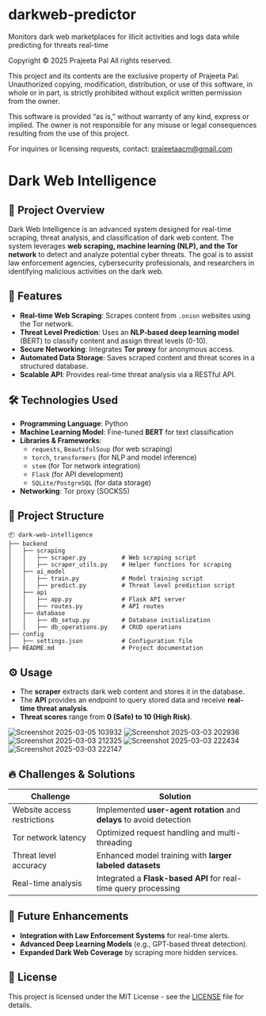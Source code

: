 # darkweb-predictor
Monitors dark web marketplaces for illicit activities and logs data while predicting for threats real-time


Copyright © 2025 Prajeeta Pal
All rights reserved.

This project and its contents are the exclusive property of Prajeeta Pal. Unauthorized copying, modification, distribution, or use of this software, in whole or in part, is strictly prohibited without explicit written permission from the owner.

This software is provided “as is,” without warranty of any kind, express or implied. The owner is not responsible for any misuse or legal consequences resulting from the use of this project.

For inquiries or licensing requests, contact: prajeetaacm@gmail.com

# Dark Web Intelligence

## 📌 Project Overview
Dark Web Intelligence is an advanced system designed for real-time scraping, threat analysis, and classification of dark web content. The system leverages **web scraping, machine learning (NLP), and the Tor network** to detect and analyze potential cyber threats. The goal is to assist law enforcement agencies, cybersecurity professionals, and researchers in identifying malicious activities on the dark web.

## 🚀 Features
- **Real-time Web Scraping**: Scrapes content from `.onion` websites using the Tor network.
- **Threat Level Prediction**: Uses an **NLP-based deep learning model** (BERT) to classify content and assign threat levels (0-10).
- **Secure Networking**: Integrates **Tor proxy** for anonymous access.
- **Automated Data Storage**: Saves scraped content and threat scores in a structured database.
- **Scalable API**: Provides real-time threat analysis via a RESTful API.

## 🛠️ Technologies Used
- **Programming Language**: Python
- **Machine Learning Model**: Fine-tuned **BERT** for text classification
- **Libraries & Frameworks**:
  - `requests`, `BeautifulSoup` (for web scraping)
  - `torch`, `transformers` (for NLP and model inference)
  - `stem` (for Tor network integration)
  - `Flask` (for API development)
  - `SQLite/PostgreSQL` (for data storage)
- **Networking**: Tor proxy (SOCKS5)

## 📂 Project Structure
```
📦 dark-web-intelligence
├── backend
│   ├── scraping
│   │   ├── scraper.py          # Web scraping script
│   │   ├── scraper_utils.py    # Helper functions for scraping
│   ├── ai_model
│   │   ├── train.py            # Model training script
│   │   ├── predict.py          # Threat level prediction script
│   ├── api
│   │   ├── app.py              # Flask API server
│   │   ├── routes.py           # API routes
│   ├── database
│   │   ├── db_setup.py         # Database initialization
│   │   ├── db_operations.py    # CRUD operations
├── config
│   ├── settings.json           # Configuration file
├── README.md                   # Project documentation
```

## ⚙️ Usage
- The **scraper** extracts dark web content and stores it in the database.
- The **API** provides an endpoint to query stored data and receive **real-time threat analysis**.
- **Threat scores** range from **0 (Safe) to 10 (High Risk)**.

![Screenshot 2025-03-05 103932](https://github.com/user-attachments/assets/6ad5ab4d-9edc-4f0c-9807-6a1b7044f911)
![Screenshot 2025-03-03 202936](https://github.com/user-attachments/assets/18b2f7bf-63f5-4dca-af27-0d3c93b79ff9)
![Screenshot 2025-03-03 212325](https://github.com/user-attachments/assets/6af3283d-546e-441e-ba05-63238e1b7890)
![Screenshot 2025-03-03 222434](https://github.com/user-attachments/assets/10718fd5-fd14-4a69-8394-67dbdd201af4)
![Screenshot 2025-03-03 222147](https://github.com/user-attachments/assets/4d82731c-d330-4ef8-a52f-cdb079a1599b)

## 🔥 Challenges & Solutions
| Challenge | Solution |
|-----------|----------|
| Website access restrictions | Implemented **user-agent rotation** and **delays** to avoid detection |
| Tor network latency | Optimized request handling and multi-threading |
| Threat level accuracy | Enhanced model training with **larger labeled datasets** |
| Real-time analysis | Integrated a **Flask-based API** for real-time query processing |

## 📌 Future Enhancements
- **Integration with Law Enforcement Systems** for real-time alerts.
- **Advanced Deep Learning Models** (e.g., GPT-based threat detection).
- **Expanded Dark Web Coverage** by scraping more hidden services.

## 📜 License
This project is licensed under the MIT License - see the [LICENSE](LICENSE) file for details.

